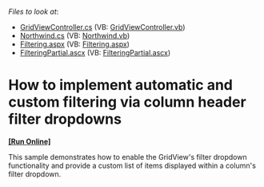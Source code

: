 <!-- default file list -->
*Files to look at*:

* [GridViewController.cs](./CS/GridView.Filtering/Controllers/GridViewController.cs) (VB: [GridViewController.vb](./VB/GridView.Filtering/Controllers/GridViewController.vb))
* [Northwind.cs](./CS/GridView.Filtering/Models/Northwind.cs) (VB: [Northwind.vb](./VB/GridView.Filtering/Models/Northwind.vb))
* [Filtering.aspx](./CS/GridView.Filtering/Views/GridView/Filtering.aspx) (VB: [Filtering.aspx](./VB/GridView.Filtering/Views/GridView/Filtering.aspx))
* [FilteringPartial.ascx](./CS/GridView.Filtering/Views/GridView/FilteringPartial.ascx) (VB: [FilteringPartial.ascx](./VB/GridView.Filtering/Views/GridView/FilteringPartial.ascx))
<!-- default file list end -->
# How to implement automatic and custom filtering via column header filter dropdowns
<!-- run online -->
**[[Run Online]](https://codecentral.devexpress.com/e2888)**
<!-- run online end -->


<p>This sample demonstrates how to enable the GridView's filter dropdown functionality and provide a custom list of items displayed within a column's filter dropdown.</p>

<br/>


